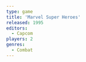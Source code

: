 ```yaml
---
type: game
title: 'Marvel Super Heroes'
released: 1995
editors: 
  - Capcom
players: 2
genres:
  - Combat
---
```

